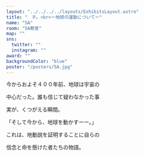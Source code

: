 ```yaml
---
layout: "../../../../layouts/ExhibitsLayout.astro"
title: "　チ。<br>ー地球の運動についてー"
name: "5A"
room: "5A教室"
map: ""
sns:
  twitter: ""
  instagram: ""
award: ""
backgroundColor: "blue"
poster: "/posters/5A.jpg"
---
```


今からおよそ４００年前、地球は宇宙の

中心だった。誰も信じて疑わなかった事

実が、くつがえる瞬間。

「そして今から、地球を動かすーー。」

これは、地動説を証明することに自らの

信念と命を懸けた者たちの物語。

